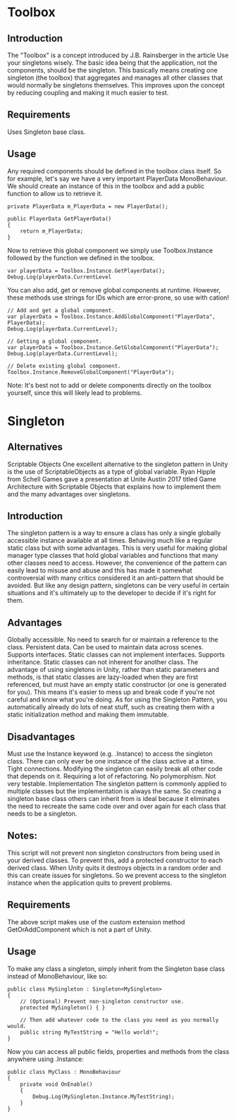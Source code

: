 # Toolbox

## Introduction
The "Toolbox" is a concept introduced by J.B. Rainsberger in the article Use your singletons wisely. The basic idea being that the application, not the components, should be the singleton. This basically means creating one singleton (the toolbox) that aggregates and manages all other classes that would normally be singletons themselves. This improves upon the concept by reducing coupling and making it much easier to test.

## Requirements
Uses Singleton base class.

## Usage
Any required components should be defined in the toolbox class itself. So for example, let's say we have a very important PlayerData MonoBehaviour. We should create an instance of this in the toolbox and add a public function to allow us to retrieve it.

```
private PlayerData m_PlayerData = new PlayerData();
 
public PlayerData GetPlayerData()
{
    return m_PlayerData;
}
```

Now to retrieve this global component we simply use Toolbox.Instance followed by the function we defined in the toolbox.

```
var playerData = Toolbox.Instance.GetPlayerData();
Debug.Log(playerData.CurrentLevel

```
You can also add, get or remove global components at runtime. However, these methods use strings for IDs which are error-prone, so use with cation!
```
// Add and get a global component.
var playerData = Toolbox.Instance.AddGlobalComponent("PlayerData", PlayerData);
Debug.Log(playerData.CurrentLevel);
 
// Getting a global component.
var playerData = Toolbox.Instance.GetGlobalComponent("PlayerData");
Debug.Log(playerData.CurrentLevel);
 
// Delete existing global component.
Toolbox.Instance.RemoveGlobalComponent("PlayerData");
```

Note: It's best not to add or delete components directly on the toolbox yourself, since this will likely lead to problems.



# Singleton

## Alternatives
Scriptable Objects
One excellent alternative to the singleton pattern in Unity is the use of ScriptableObjects as a type of global variable. Ryan Hipple from Schell Games gave a presentation at Unite Austin 2017 titled Game Architecture with Scriptable Objects that explains how to implement them and the many advantages over singletons.

## Introduction
The singleton pattern is a way to ensure a class has only a single globally accessible instance available at all times. Behaving much like a regular static class but with some advantages. This is very useful for making global manager type classes that hold global variables and functions that many other classes need to access. However, the convenience of the pattern can easily lead to misuse and abuse and this has made it somewhat controversial with many critics considered it an anti-pattern that should be avoided. But like any design pattern, singletons can be very useful in certain situations and it's ultimately up to the developer to decide if it's right for them.

## Advantages
Globally accessible. No need to search for or maintain a reference to the class.
Persistent data. Can be used to maintain data across scenes.
Supports interfaces. Static classes can not implement interfaces.
Supports inheritance. Static classes can not inherent for another class.
The advantage of using singletons in Unity, rather than static parameters and methods, is that static classes are lazy-loaded when they are first referenced, but must have an empty static constructor (or one is generated for you). This means it's easier to mess up and break code if you're not careful and know what you're doing. As for using the Singleton Pattern, you automatically already do lots of neat stuff, such as creating them with a static initialization method and making them immutable.

## Disadvantages
Must use the Instance keyword (e.g. <ClassName>.Instance) to access the singleton class.
There can only ever be one instance of the class active at a time.
Tight connections. Modifying the singleton can easily break all other code that depends on it. Requiring a lot of refactoring.
No polymorphism.
Not very testable.
Implementation
The singleton pattern is commonly applied to multiple classes but the implementation is always the same. So creating a singleton base class others can inherit from is ideal because it eliminates the need to recreate the same code over and over again for each class that needs to be a singleton.

## Notes:
This script will not prevent non singleton constructors from being used in your derived classes. To prevent this, add a protected constructor to each derived class.
When Unity quits it destroys objects in a random order and this can create issues for singletons. So we prevent access to the singleton instance when the application quits to prevent problems.

## Requirements
The above script makes use of the custom extension method GetOrAddComponent which is not a part of Unity.

## Usage
To make any class a singleton, simply inherit from the Singleton base class instead of MonoBehaviour, like so:
```
public class MySingleton : Singleton<MySingleton>
{
    // (Optional) Prevent non-singleton constructor use.
    protected MySingleton() { }
 
    // Then add whatever code to the class you need as you normally would.
    public string MyTestString = "Hello world!";
}
```
Now you can access all public fields, properties and methods from the class anywhere using <ClassName>.Instance:
```
public class MyClass : MonoBehaviour
{
    private void OnEnable()
    {
        Debug.Log(MySingleton.Instance.MyTestString);
    }
}
```
